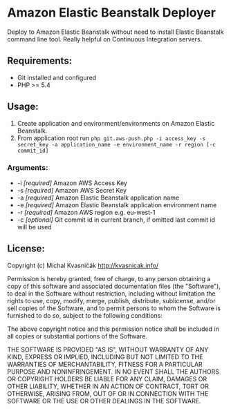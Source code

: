 # Amazon Elastic Beanstalk Deployer

Deploy to Amazon Elastic Beanstalk without need to install Elastic Beanstalk command line tool.
Really helpful on Continuous Integration servers.

## Requirements:
* Git installed and configured
* PHP >= 5.4

## Usage:
1. Create application and environment/environments on Amazon Elastic Beanstalk.
2. From application root run `php git.aws-push.php -i access_key -s secret_key -a application_name -e environment_name -r region [-c
    commit_id]`

### Arguments:
* -i *[required]* Amazon AWS Access Key
* -s *[required]* Amazon AWS Secret Key
* -a *[required]* Amazon Elastic Beanstalk application name
* -e *[required]* Amazon Elastic Beanstalk application environment name
* -r *[required]* Amazon AWS region e.g. eu-west-1
* -c *[optional]* Git commit id in current branch, if omitted last commit id will be used

## License:
Copyright (c) Michal Kvasničák <http://kvasnicak.info/>

Permission is hereby granted, free of charge, to any person obtaining a copy
of this software and associated documentation files (the "Software"), to deal
in the Software without restriction, including without limitation the rights
to use, copy, modify, merge, publish, distribute, sublicense, and/or sell
copies of the Software, and to permit persons to whom the Software is furnished
to do so, subject to the following conditions:

The above copyright notice and this permission notice shall be included in all
copies or substantial portions of the Software.

THE SOFTWARE IS PROVIDED "AS IS", WITHOUT WARRANTY OF ANY KIND, EXPRESS OR
IMPLIED, INCLUDING BUT NOT LIMITED TO THE WARRANTIES OF MERCHANTABILITY,
FITNESS FOR A PARTICULAR PURPOSE AND NONINFRINGEMENT. IN NO EVENT SHALL THE
AUTHORS OR COPYRIGHT HOLDERS BE LIABLE FOR ANY CLAIM, DAMAGES OR OTHER
LIABILITY, WHETHER IN AN ACTION OF CONTRACT, TORT OR OTHERWISE, ARISING FROM,
OUT OF OR IN CONNECTION WITH THE SOFTWARE OR THE USE OR OTHER DEALINGS IN
THE SOFTWARE.